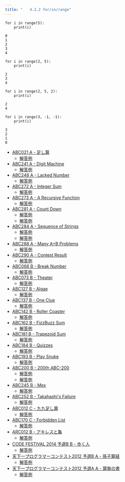 ```yaml
---
title: "　　4.2.2 for/in/range"
---
```


```python:サンプルコード
for i in range(5):
    print(i)
```

```text:実行結果
0
1
2
3
4
```

```python:サンプルコード
for i in range(2, 5):
    print(i)
```

```text:実行結果
2
3
4
```

```python:サンプルコード
for i in range(2, 5, 2):
    print(i)
```

```text:実行結果
2
4
```

```python:サンプルコード
for i in range(3, -1, -1):
    print(i)
```

```text:実行結果
3
2
1
0
```

- [ABC021 A - 足し算](https://atcoder.jp/contests/abc021/tasks/abc021_a)
    - [解答例](https://atcoder.jp/contests/abc021/submissions/34753225)
- [ABC241 A - Digit Machine](https://atcoder.jp/contests/abc241/tasks/abc241_a)
    - [解答例](https://atcoder.jp/contests/abc241/submissions/29728587)
- [ABC248 A - Lacked Number](https://atcoder.jp/contests/abc248/tasks/abc248_a)
    - [解答例](https://atcoder.jp/contests/abc248/submissions/31422592)
- [ABC272 A - Integer Sum](https://atcoder.jp/contests/abc272/tasks/abc272_a)
    - [解答例](https://atcoder.jp/contests/abc272/submissions/35512979)
- [ABC273 A - A Recursive Function](https://atcoder.jp/contests/abc273/tasks/abc273_a)
    - [解答例](https://atcoder.jp/contests/abc273/submissions/36077447)
- [ABC281 A - Count Down](https://atcoder.jp/contests/abc281/tasks/abc281_a)
    - [解答例](https://atcoder.jp/contests/abc281/submissions/37473387)
    - [解答例](https://atcoder.jp/contests/abc281/submissions/37473367)
- [ABC284 A - Sequence of Strings](https://atcoder.jp/contests/abc284/tasks/abc284_a)
    - [解答例](https://atcoder.jp/contests/abc284/submissions/38341398)
    - [解答例](https://atcoder.jp/contests/abc284/submissions/38341414)
- [ABC288 A - Many A+B Problems](https://atcoder.jp/contests/abc288/tasks/abc288_a)
    - [解答例](https://atcoder.jp/contests/abc288/submissions/38625101)
- [ABC290 A - Contest Result](https://atcoder.jp/contests/abc290/tasks/abc290_a)
    - [解答例](https://atcoder.jp/contests/abc290/submissions/39473014)
- [ABC068 B - Break Number](https://atcoder.jp/contests/abc068/tasks/abc068_b)
    - [解答例](https://atcoder.jp/contests/abc068/submissions/15224443)
- [ABC073 B - Theater](https://atcoder.jp/contests/abc073/tasks/abc073_b)
    - [解答例](https://atcoder.jp/contests/abc073/submissions/15569768)
- [ABC127 B - Algae](https://atcoder.jp/contests/abc127/tasks/abc127_b)
    - [解答例](https://atcoder.jp/contests/abc127/submissions/35453870)
- [ABC137 B - One Clue](https://atcoder.jp/contests/abc137/tasks/abc137_b)
    - [解答例](https://atcoder.jp/contests/abc137/submissions/15407577)
- [ABC142 B - Roller Coaster](https://atcoder.jp/contests/abc142/tasks/abc142_b)
    - [解答例](https://atcoder.jp/contests/abc142/submissions/15407608)
- [ABC162 B - FizzBuzz Sum](https://atcoder.jp/contests/abc162/tasks/abc162_b)
    - [解答例](https://atcoder.jp/contests/abc162/submissions/11871903)
- [ABC181 B - Trapezoid Sum](https://atcoder.jp/contests/abc181/tasks/abc181_b)
    - [解答例](https://atcoder.jp/contests/abc181/submissions/21427372)
- [ABC184 B - Quizzes](https://atcoder.jp/contests/abc184/tasks/abc184_b)
    - [解答例](https://atcoder.jp/contests/abc184/submissions/21390430)
- [ABC193 B - Play Snuke](https://atcoder.jp/contests/abc193/tasks/abc193_b)
    - [解答例](https://atcoder.jp/contests/abc193/submissions/21278124)
- [ABC200 B - 200th ABC-200](https://atcoder.jp/contests/abc200/tasks/abc200_b)
    - [解答例](https://atcoder.jp/contests/abc200/submissions/22520047)
    - [解答例](https://atcoder.jp/contests/abc200/submissions/22520403)
- [ABC245 B - Mex](https://atcoder.jp/contests/abc245/tasks/abc245_b)
    - [解答例](https://atcoder.jp/contests/abc245/submissions/30576762)
- [ABC252 B - Takahashi's Failure](https://atcoder.jp/contests/abc252/tasks/abc252_b)
    - [解答例](https://atcoder.jp/contests/abc252/submissions/31907423)
- [ABC012 C - 九九足し算](https://atcoder.jp/contests/abc012/tasks/abc012_3)
    - [解答例](https://atcoder.jp/contests/abc012/submissions/37119824)
- [ABC170 C - Forbidden List](https://atcoder.jp/contests/abc170/tasks/abc170_c)
    - [解答例](https://atcoder.jp/contests/abc170/submissions/14364097)
- [ARC012 B - アキレスと亀](https://atcoder.jp/contests/arc012/tasks/arc012_2)
    - [解答例](https://atcoder.jp/contests/arc012/submissions/15407797)
- [CODE FESTIVAL 2014 予選B B - 歩く人](https://atcoder.jp/contests/code-festival-2014-qualb/tasks/code_festival_qualB_b)
    - [解答例](https://atcoder.jp/contests/code-festival-2014-qualb/submissions/15407838)
- [天下一プログラマーコンテスト2012 予選B A - 孫子算経](https://atcoder.jp/contests/tenka1-2012-qualB/tasks/tenka1_2012_5)
    - [解答例](https://atcoder.jp/contests/tenka1-2012-qualB/submissions/15407848)
- [天下一プログラマーコンテスト2012 予選A A - 算盤の書](https://atcoder.jp/contests/tenka1-2012-qualA/tasks/tenka1_2012_qualA_1)
    - [解答例](https://atcoder.jp/contests/tenka1-2012-qualA/submissions/15407874)